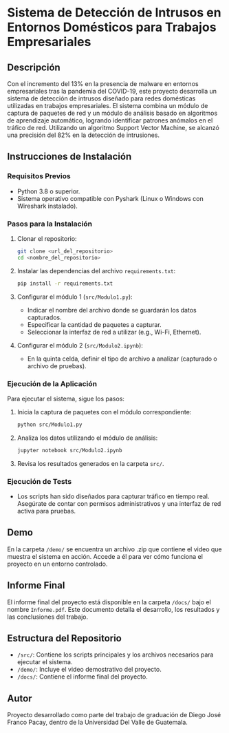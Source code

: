 # Sistema de Detección de Intrusos en Entornos Domésticos para Trabajos Empresariales

## Descripción
Con el incremento del 13% en la presencia de malware en entornos empresariales tras la pandemia del COVID-19, este proyecto desarrolla un sistema de detección de intrusos diseñado para redes domésticas utilizadas en trabajos empresariales. El sistema combina un módulo de captura de paquetes de red y un módulo de análisis basado en algoritmos de aprendizaje automático, logrando identificar patrones anómalos en el tráfico de red. Utilizando un algoritmo Support Vector Machine, se alcanzó una precisión del 82% en la detección de intrusiones.

## Instrucciones de Instalación

### Requisitos Previos
- Python 3.8 o superior.
- Sistema operativo compatible con Pyshark (Linux o Windows con Wireshark instalado).

### Pasos para la Instalación
1. Clonar el repositorio:
   ```bash
   git clone <url_del_repositorio>
   cd <nombre_del_repositorio>
   ```
2. Instalar las dependencias del archivo `requirements.txt`:
   ```bash
   pip install -r requirements.txt
   ```
3. Configurar el módulo 1 (`src/Modulo1.py`):
   - Indicar el nombre del archivo donde se guardarán los datos capturados.
   - Especificar la cantidad de paquetes a capturar.
   - Seleccionar la interfaz de red a utilizar (e.g., Wi-Fi, Ethernet).

4. Configurar el módulo 2 (`src/Modulo2.ipynb`):
   - En la quinta celda, definir el tipo de archivo a analizar (capturado o archivo de pruebas).

### Ejecución de la Aplicación
Para ejecutar el sistema, sigue los pasos:
1. Inicia la captura de paquetes con el módulo correspondiente:
   ```bash
   python src/Modulo1.py
   ```
2. Analiza los datos utilizando el módulo de análisis:
   ```bash
   jupyter notebook src/Modulo2.ipynb
   ```
3. Revisa los resultados generados en la carpeta `src/`.

### Ejecución de Tests
- Los scripts han sido diseñados para capturar tráfico en tiempo real. Asegúrate de contar con permisos administrativos y una interfaz de red activa para pruebas.

## Demo
En la carpeta `/demo/` se encuentra un archivo .zip que contiene el video que muestra el sistema en acción. Accede a él para ver cómo funciona el proyecto en un entorno controlado.

## Informe Final
El informe final del proyecto está disponible en la carpeta `/docs/` bajo el nombre `Informe.pdf`. Este documento detalla el desarrollo, los resultados y las conclusiones del trabajo.

## Estructura del Repositorio
- `/src/`: Contiene los scripts principales y los archivos necesarios para ejecutar el sistema.
- `/demo/`: Incluye el video demostrativo del proyecto.
- `/docs/`: Contiene el informe final del proyecto.

## Autor
Proyecto desarrollado como parte del trabajo de graduación de Diego José Franco Pacay, dentro de la Universidad Del Valle de Guatemala.